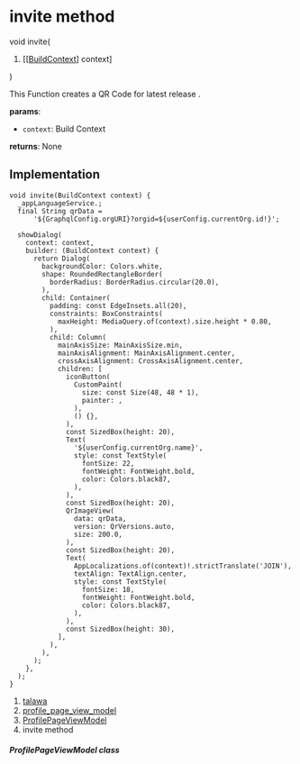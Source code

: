 
<div>

# invite method

</div>


void invite(

1.  [[[BuildContext](https://api.flutter.dev/flutter/widgets/BuildContext-class.html)]
    context]

)



This Function creates a QR Code for latest release .

**params**:

-   `context`: Build Context

**returns**: None



## Implementation

``` language-dart
void invite(BuildContext context) {
  _appLanguageService.;
  final String qrData =
      '${GraphqlConfig.orgURI}?orgid=${userConfig.currentOrg.id!}';

  showDialog(
    context: context,
    builder: (BuildContext context) {
      return Dialog(
        backgroundColor: Colors.white,
        shape: RoundedRectangleBorder(
          borderRadius: BorderRadius.circular(20.0),
        ),
        child: Container(
          padding: const EdgeInsets.all(20),
          constraints: BoxConstraints(
            maxHeight: MediaQuery.of(context).size.height * 0.80,
          ),
          child: Column(
            mainAxisSize: MainAxisSize.min,
            mainAxisAlignment: MainAxisAlignment.center,
            crossAxisAlignment: CrossAxisAlignment.center,
            children: [
              iconButton(
                CustomPaint(
                  size: const Size(48, 48 * 1),
                  painter: ,
                ),
                () {},
              ),
              const SizedBox(height: 20),
              Text(
                '${userConfig.currentOrg.name}',
                style: const TextStyle(
                  fontSize: 22,
                  fontWeight: FontWeight.bold,
                  color: Colors.black87,
                ),
              ),
              const SizedBox(height: 20),
              QrImageView(
                data: qrData,
                version: QrVersions.auto,
                size: 200.0,
              ),
              const SizedBox(height: 20),
              Text(
                AppLocalizations.of(context)!.strictTranslate('JOIN'),
                textAlign: TextAlign.center,
                style: const TextStyle(
                  fontSize: 18,
                  fontWeight: FontWeight.bold,
                  color: Colors.black87,
                ),
              ),
              const SizedBox(height: 30),
            ],
          ),
        ),
      );
    },
  );
}
```







1.  [talawa](../../index.html)
2.  [profile_page_view_model](../../view_model_after_auth_view_models_profile_view_models_profile_page_view_model/)
3.  [ProfilePageViewModel](../../view_model_after_auth_view_models_profile_view_models_profile_page_view_model/ProfilePageViewModel-class.html)
4.  invite method

##### ProfilePageViewModel class







